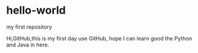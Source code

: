 # hello-world
my first repository

Hi,GitHub,this is my first day use GitHub, hope I can learn good the Python and Java in here.
